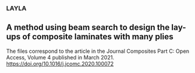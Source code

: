 ### LAYLA

## A method using beam search to design the lay-ups of composite laminates with many plies

The files correspond to the article in the Journal Composites Part C: Open Access,
Volume 4 published in March 2021. https://doi.org/10.1016/j.jcomc.2020.100072
